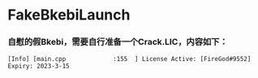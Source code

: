 # FakeBkebiLaunch
### 自慰的假Bkebi，需要自行准备一个Crack.LIC，内容如下：
```[Info] [main.cpp             :155  ] License Active: [FireGod#9552] Expiry: 2023-3-15```
